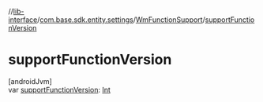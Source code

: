//[lib-interface](../../../index.md)/[com.base.sdk.entity.settings](../index.md)/[WmFunctionSupport](index.md)/[supportFunctionVersion](support-function-version.md)

# supportFunctionVersion

[androidJvm]\
var [supportFunctionVersion](support-function-version.md): [Int](https://kotlinlang.org/api/latest/jvm/stdlib/kotlin/-int/index.html)
